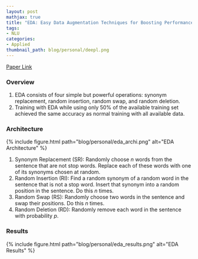 ```yaml
---
layout: post
mathjax: true
title: "EDA: Easy Data Augmentation Techniques for Boosting Performance on Text Classification Tasks"
tags:
- NLU
categories:
- Applied
thumbnail_path: blog/personal/deepl.png
---
```


[Paper Link](https://arxiv.org/pdf/1910.10683.pdf)

### Overview

1. EDA consists of four simple but powerful operations: synonym replacement, random insertion, random swap, and
random deletion.
2. Training with EDA while using only 50% of the available training set achieved the same accuracy as normal
training with all available data.

### Architecture

{% include figure.html path="blog/personal/eda_archi.png" alt="EDA Architecture" %}

1. Synonym Replacement (SR): Randomly choose *n* words from the sentence that are not stop words. Replace each of these words with one of its synonyms chosen at random.
2. Random Insertion (RI): Find a random synonym of a random word in the sentence that is not a stop word. Insert that synonym into a random position in the sentence. Do this *n* times.
3. Random Swap (RS): Randomly choose two words in the sentence and swap their positions. Do this *n* times.
4. Random Deletion (RD): Randomly remove each word in the sentence with probability *p*.

### Results

{% include figure.html path="blog/personal/eda_results.png" alt="EDA Results" %}
